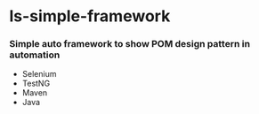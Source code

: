 # ls-simple-framework
### Simple auto framework to show POM design pattern in automation

 - Selenium
 - TestNG
 - Maven
 - Java